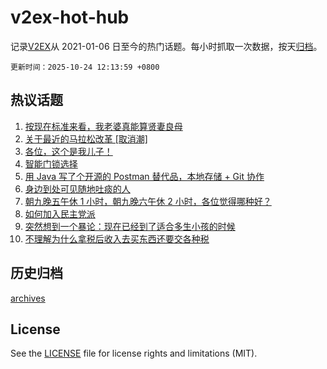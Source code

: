 # v2ex-hot-hub

 记录[V2EX](https://www.v2ex.com/)从 2021-01-06 日至今的热门话题。每小时抓取一次数据，按天[归档](archives)。

`更新时间：2025-10-24 12:13:59 +0800`

## 热议话题

1. [按现在标准来看，我老婆真能算贤妻良母](https://www.v2ex.com/t/1167927)
1. [关于最近的马拉松改革 [取消潮]](https://www.v2ex.com/t/1168021)
1. [各位，这个是我儿子！](https://www.v2ex.com/t/1168017)
1. [智能门锁选择](https://www.v2ex.com/t/1167841)
1. [用 Java 写了个开源的 Postman 替代品，本地存储 + Git 协作](https://www.v2ex.com/t/1167863)
1. [身边到处可见随地吐痰的人](https://www.v2ex.com/t/1167845)
1. [朝九晚五午休 1 小时，朝九晚六午休 2 小时，各位觉得哪种好？](https://www.v2ex.com/t/1167856)
1. [如何加入民主党派](https://www.v2ex.com/t/1167915)
1. [突然想到一个暴论：现在已经到了适合多生小孩的时候](https://www.v2ex.com/t/1168062)
1. [不理解为什么拿税后收入去买东西还要交各种税](https://www.v2ex.com/t/1167851)

## 历史归档

[archives](archives)

## License

See the [LICENSE](LICENSE) file for license rights and limitations (MIT).
